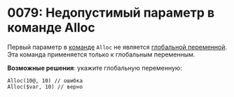 # 0079: Недопустимый параметр в команде Alloc

Первый параметр в [команде](../../coding/built-in-commands.md#alloc) `Alloc` не является [глобальной переменной](../../coding/variables.md#globalnye-peremennye). Эта команда применяется только к глобальным переменным.

**Возможные решения**: укажите глобальную переменную:

```text
Alloc(10@, 10) // ошибка
Alloc($var, 10) // верно
```

